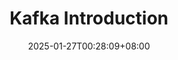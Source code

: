 ---
title: "Kafka Introduction"
description: 
slug: git-introduction
date: 2025-01-27T00:28:09+08:00
image: cover.png
categories:
    - Git
tags:
    - Introduction
weight: 1       # You can add weight to some posts to override the default sorting (date descending)
---